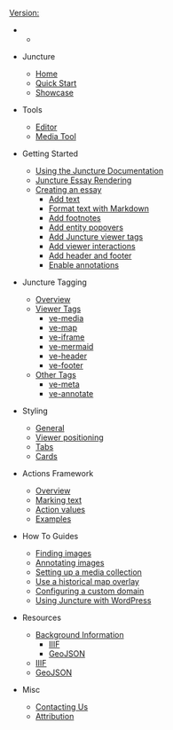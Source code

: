 [Version: <ve-version></ve-version>](https://github.com/juncture-digital/juncture/discussions/2)

  - 
    - <ve-auth></ve-auth>

  - Juncture
    - [Home](/)
    - [Quick Start](/quick-start)
    - [Showcase](/showcase)

  - Tools
    - [Editor](/embedded-editor)
    - [Media Tool](/embedded-media)
  
- Getting Started
  - [Using the Juncture Documentation](/getting-started)
  - [Juncture Essay Rendering](/getting-started?id=juncture-essay-rendering)
  - [Creating an essay](/getting-started?id=creating-an-essay)
    - [Add text](/getting-started?id=add-text)
    - [Format text with Markdown](/getting-started?id=format-text-with-markdown)
    - [Add footnotes](/getting-started?id=add-footnotes)
    - [Add entity popovers](/getting-started?id=add-entity-popovers)
    - [Add Juncture viewer tags](/getting-started?id=add-juncture-viewer-tags)
    - [Add viewer interactions](/getting-started?id=add-viewer-interactions)
    - [Add header and footer](/getting-started?id=add-header-and-footer)
    - [Enable annotations](/getting-started?id=enable-annotations)

- Juncture Tagging
  - [Overview](/components/overview)
  - [Viewer Tags](/components/overview?id=viewer-tags)
    - [ve-media](/components/media)
    - [ve-map](/components/map)
    - [ve-iframe](/components/iframe)
    - [ve-mermaid](/components/mermaid)
    - [ve-header](/components/header)
    - [ve-footer](/components/footer)
  - [Other Tags](/components/overview?id=other-tags)
    - [ve-meta](/components/meta)
    - [ve-annotate](/components/annotate)

- Styling
  - [General](/styling/general)
  - [Viewer positioning](/styling/viewer-positioning)
  - [Tabs](/styling/tabs)
  - [Cards](/styling/cards)

- Actions Framework
  - [Overview](/actions?id=overview)
  - [Marking text](/actions?id=marking-text)
  - [Action values](/actions?id=getting-action-values)
  - [Examples](/actions?id=examples)

- How To Guides
  - [Finding images](/howto/find-images)
  - [Annotating images](/howto/annotate-images)
  - [Setting up a media collection](/howto/setup-media-collection)
  - [Use a historical map overlay](/howto/use-historic-maps)
  - [Configuring a custom domain](/howto/configure-custom-domain)
  - [Using Juncture with WordPress](/howto/use-juncture-with-wordpress)

- Resources
  - [Background Information](/resources/background)
    - [IIIF](/resources/background?id=iiif)
    - [GeoJSON](/resources/background?id=iiif)
  - [IIIF](/resources/iiif)
  - [GeoJSON](/resources/geojson)

- Misc
  - [Contacting Us](/contact)
  - [Attribution](/attribution)
